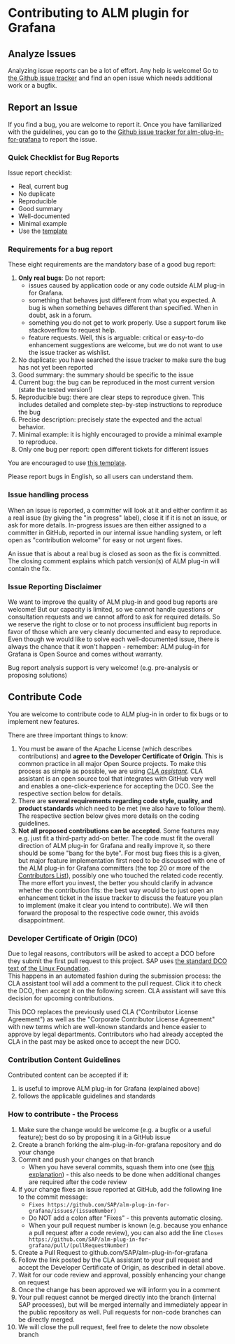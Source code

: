 # Contributing to ALM plugin for Grafana


## Analyze Issues

Analyzing issue reports can be a lot of effort. Any help is welcome!
Go to [the Github issue tracker](https://github.com/SAP/alm-plug-in-for-grafana/issues?state=open) and find an open issue which needs additional work or a bugfix.


## Report an Issue

If you find a bug, you are welcome to report it.
Once you have familiarized with the guidelines, you can go to the [Github issue tracker for alm-plug-in-for-grafana](https://github.com/SAP/alm-plug-in-for-grafana/issues/new) to report the issue.

### Quick Checklist for Bug Reports

Issue report checklist:
 * Real, current bug
 * No duplicate
 * Reproducible
 * Good summary
 * Well-documented
 * Minimal example
 * Use the [template](ISSUE_TEMPLATE.md)


### Requirements for a bug report

These eight requirements are the mandatory base of a good bug report:
1. **Only real bugs**: Do not report:
   * issues caused by application code or any code outside ALM plug-in for Grafana.
   * something that behaves just different from what you expected. A bug is when something behaves different than specified. When in doubt, ask in a forum.
   * something you do not get to work properly. Use a support forum like stackoverflow to request help.
   * feature requests. Well, this is arguable: critical or easy-to-do enhancement suggestions are welcome, but we do not want to use the issue tracker as wishlist.
2. No duplicate: you have searched the issue tracker to make sure the bug has not yet been reported
3. Good summary: the summary should be specific to the issue
4. Current bug: the bug can be reproduced in the most current version (state the tested version!)
5. Reproducible bug: there are clear steps to reproduce given. This includes detailed and complete step-by-step instructions to reproduce the bug
6. Precise description: precisely state the expected and the actual behavior.
7. Minimal example: it is highly encouraged to provide a minimal example to reproduce.
8. Only one bug per report: open different tickets for different issues

You are encouraged to use [this template](ISSUE_TEMPLATE.md).

Please report bugs in English, so all users can understand them.



### Issue handling process

When an issue is reported, a committer will look at it and either confirm it as a real issue (by giving the "in progress" label), close it if it is not an issue, or ask for more details. In-progress issues are then either assigned to a committer in GitHub, reported in our internal issue handling system, or left open as "contribution welcome" for easy or not urgent fixes.

An issue that is about a real bug is closed as soon as the fix is committed. The closing comment explains which patch version(s) of ALM plug-in will contain the fix.





### Issue Reporting Disclaimer

We want to improve the quality of ALM plug-in and good bug reports are welcome! But our capacity is limited, 
so we cannot handle questions or consultation requests and we cannot afford to ask for required details. 
So we reserve the right to close or to not process insufficient bug reports in favor of those which are very cleanly 
documented and easy to reproduce. Even though we would like to solve each well-documented issue, there is always the chance that it won't happen - 
remember: ALM pulug-in for Grafana is Open Source and comes without warranty.

Bug report analysis support is very welcome! (e.g. pre-analysis or proposing solutions)


## Contribute Code

You are welcome to contribute code to ALM plug-in in order to fix bugs or to implement new features.

There are three important things to know:

1.  You must be aware of the Apache License (which describes contributions) and **agree to the Developer Certificate of Origin**. This is common practice in all major Open Source projects. To make this process as simple as possible, we are using *[CLA assistant](https://cla-assistant.io/)*. CLA assistant is an open source tool that integrates with GitHub very well and enables a one-click-experience for accepting the DCO. See the respective section below for details.
2.  There are **several requirements regarding code style, quality, and product standards** which need to be met (we also have to follow them). The respective section below gives more details on the coding guidelines.
3.  **Not all proposed contributions can be accepted**. Some features may e.g. just fit a third-party add-on better. The code must fit the overall direction of ALM plug-in for Grafana and really improve it, so there should be some "bang for the byte". For most bug fixes this is a given, but major feature implementation first need to be discussed with one of the ALM plug-in for Grafana committers (the top 20 or more of the [Contributors List](https://github.com/SAP/alm-plug-in-for-grafana/graphs/contributors)), possibly one who touched the related code recently. The more effort you invest, the better you should clarify in advance whether the contribution fits: the best way would be to just open an enhancement ticket in the issue tracker to discuss the feature you plan to implement (make it clear you intend to contribute). We will then forward the proposal to the respective code owner, this avoids disappointment.


### Developer Certificate of Origin (DCO)

Due to legal reasons, contributors will be asked to accept a DCO before they submit the first pull request to this project. SAP uses [the standard DCO text of the Linux Foundation](https://developercertificate.org/).  
This happens in an automated fashion during the submission process: the CLA assistant tool will add a comment to the pull request. Click it to check the DCO, then accept it on the following screen. CLA assistant will save this decision for upcoming contributions.

This DCO replaces the previously used CLA ("Contributor License Agreement") as well as the "Corporate Contributor License Agreement" with new terms which are well-known standards and hence easier to approve by legal departments. Contributors who had already accepted the CLA in the past may be asked once to accept the new DCO.


### Contribution Content Guidelines

Contributed content can be accepted if it:

1. is useful to improve ALM plug-in for Grafana (explained above)
2. follows the applicable guidelines and standards

### How to contribute - the Process

1.  Make sure the change would be welcome (e.g. a bugfix or a useful feature); best do so by proposing it in a GitHub issue
2.  Create a branch forking the alm-plug-in-for-grafana repository and do your change
3.  Commit and push your changes on that branch
    -   When you have several commits, squash them into one (see [this explanation](http://davidwalsh.name/squash-commits-git)) - this also needs to be done when additional changes are required after the code review
4.  If your change fixes an issue reported at GitHub, add the following line to the commit message:
    - ```Fixes https://github.com/SAP/alm-plug-in-for-grafana/issues/(issueNumber)```
    - Do NOT add a colon after "Fixes" - this prevents automatic closing.
	- When your pull request number is known (e.g. because you enhance a pull request after a code review), you can also add the line ```Closes https://github.com/SAP/alm-plug-in-for-grafana/pull/(pullRequestNumber)```
5.  Create a Pull Request to github.com/SAP/alm-plug-in-for-grafana
6.  Follow the link posted by the CLA assistant to your pull request and accept the Developer Certificate of Origin, as described in detail above.
7.  Wait for our code review and approval, possibly enhancing your change on request
8.  Once the change has been approved we will inform you in a comment
9.  Your pull request cannot be merged directly into the branch (internal SAP processes), but will be merged internally and immediately appear in the public repository as well. Pull requests for non-code branches can be directly merged.
10.  We will close the pull request, feel free to delete the now obsolete branch
